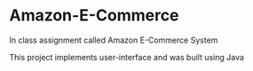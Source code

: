 # Amazon-E-Commerce
In class assignment called Amazon E-Commerce System 

This project implements user-interface and was built using Java

